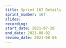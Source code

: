 ```yaml
---
title: Sprint 167 Details
sprint_number: 167
slides:
recording:
start_date: 2021-07-20
end_date: 2021-08-02
review_date: 2021-08-04
---
```

